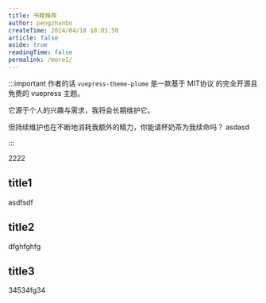 ```yaml
---
title: 书籍推荐
author: pengzhanbo
createTime: 2024/04/18 18:03:50
article: false
aside: true
readingTime: false
permalink: /more1/
---
```


:::important 作者的话
`vuepress-theme-plume` 是一款基于 MIT协议 的完全开源且免费的 vuepress 主题。

它源于个人的兴趣与需求，我将会长期维护它。

但持续维护也在不断地消耗我额外的精力，你能请杯奶茶为我续命吗？
asdasd

:::

2222


## title1

asdfsdf 



## title2

dfghfghfg


## title3 

34534fg34

